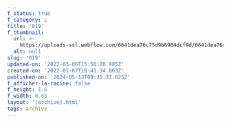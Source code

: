 ```yaml
---
f_status: true
f_category: L
title: '019'
f_thumbnail:
  url: >-
    https://uploads-ssl.webflow.com/6641dea76c75d9b6904dcf9d/6641dea76c75d9b6904dd333_019.jpg
  alt: null
slug: '019'
updated-on: '2022-03-06T15:56:20.985Z'
created-on: '2022-01-07T10:41:34.863Z'
published-on: '2024-05-13T09:35:37.825Z'
f_afficher-la-racine: false
f_height: 1.6
f_width: 0.65
layout: '[archive].html'
tags: archive
---
```



